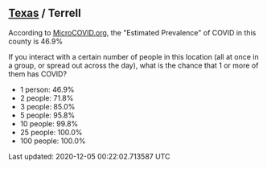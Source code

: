 
## [Texas](/united-states/texas) / Terrell

According to [MicroCOVID.org](http://microcovid.org),
the "Estimated Prevalence" of COVID in this county is 46.9%

If you interact with a certain number of people in this location
(all at once in a group, or spread out across the day), what is the chance that
1 or more of them has COVID?

- 1 person: 46.9%
- 2 people: 71.8%
- 3 people: 85.0%
- 5 people: 95.8%
- 10 people: 99.8%
- 25 people: 100.0%
- 100 people: 100.0%

Last updated: 2020-12-05 00:22:02.713587 UTC
